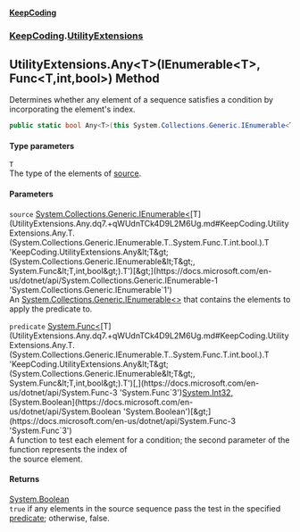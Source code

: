 #### [KeepCoding](index.md 'index')
### [KeepCoding](KeepCoding.md 'KeepCoding').[UtilityExtensions](UtilityExtensions.md 'KeepCoding.UtilityExtensions')
## UtilityExtensions.Any&lt;T&gt;(IEnumerable&lt;T&gt;, Func&lt;T,int,bool&gt;) Method
Determines whether any element of a sequence satisfies a condition by incorporating the element's index.
```csharp
public static bool Any<T>(this System.Collections.Generic.IEnumerable<T> source, System.Func<T,int,bool> predicate);
```
#### Type parameters
<a name='KeepCoding.UtilityExtensions.Any.T.(System.Collections.Generic.IEnumerable.T..System.Func.T.int.bool.).T'></a>
`T`  
The type of the elements of [source](UtilityExtensions.Any.dq7.+qWUdnTCk4D9L2M6Ug.md#KeepCoding.UtilityExtensions.Any.T.(System.Collections.Generic.IEnumerable.T..System.Func.T.int.bool.).source 'KeepCoding.UtilityExtensions.Any&lt;T&gt;(System.Collections.Generic.IEnumerable&lt;T&gt;, System.Func&lt;T,int,bool&gt;).source').
  
#### Parameters
<a name='KeepCoding.UtilityExtensions.Any.T.(System.Collections.Generic.IEnumerable.T..System.Func.T.int.bool.).source'></a>
`source` [System.Collections.Generic.IEnumerable&lt;](https://docs.microsoft.com/en-us/dotnet/api/System.Collections.Generic.IEnumerable-1 'System.Collections.Generic.IEnumerable`1')[T](UtilityExtensions.Any.dq7.+qWUdnTCk4D9L2M6Ug.md#KeepCoding.UtilityExtensions.Any.T.(System.Collections.Generic.IEnumerable.T..System.Func.T.int.bool.).T 'KeepCoding.UtilityExtensions.Any&lt;T&gt;(System.Collections.Generic.IEnumerable&lt;T&gt;, System.Func&lt;T,int,bool&gt;).T')[&gt;](https://docs.microsoft.com/en-us/dotnet/api/System.Collections.Generic.IEnumerable-1 'System.Collections.Generic.IEnumerable`1')  
An [System.Collections.Generic.IEnumerable&lt;&gt;](https://docs.microsoft.com/en-us/dotnet/api/System.Collections.Generic.IEnumerable-1 'System.Collections.Generic.IEnumerable`1') that contains the elements to apply the predicate to.
  
<a name='KeepCoding.UtilityExtensions.Any.T.(System.Collections.Generic.IEnumerable.T..System.Func.T.int.bool.).predicate'></a>
`predicate` [System.Func&lt;](https://docs.microsoft.com/en-us/dotnet/api/System.Func-3 'System.Func`3')[T](UtilityExtensions.Any.dq7.+qWUdnTCk4D9L2M6Ug.md#KeepCoding.UtilityExtensions.Any.T.(System.Collections.Generic.IEnumerable.T..System.Func.T.int.bool.).T 'KeepCoding.UtilityExtensions.Any&lt;T&gt;(System.Collections.Generic.IEnumerable&lt;T&gt;, System.Func&lt;T,int,bool&gt;).T')[,](https://docs.microsoft.com/en-us/dotnet/api/System.Func-3 'System.Func`3')[System.Int32](https://docs.microsoft.com/en-us/dotnet/api/System.Int32 'System.Int32')[,](https://docs.microsoft.com/en-us/dotnet/api/System.Func-3 'System.Func`3')[System.Boolean](https://docs.microsoft.com/en-us/dotnet/api/System.Boolean 'System.Boolean')[&gt;](https://docs.microsoft.com/en-us/dotnet/api/System.Func-3 'System.Func`3')  
A function to test each element for a condition; the second parameter of the function represents the index of  
the source element.
  
#### Returns
[System.Boolean](https://docs.microsoft.com/en-us/dotnet/api/System.Boolean 'System.Boolean')  
`true` if any elements in the source sequence pass the test in the specified [predicate](UtilityExtensions.Any.dq7.+qWUdnTCk4D9L2M6Ug.md#KeepCoding.UtilityExtensions.Any.T.(System.Collections.Generic.IEnumerable.T..System.Func.T.int.bool.).predicate 'KeepCoding.UtilityExtensions.Any&lt;T&gt;(System.Collections.Generic.IEnumerable&lt;T&gt;, System.Func&lt;T,int,bool&gt;).predicate'); otherwise, false.
